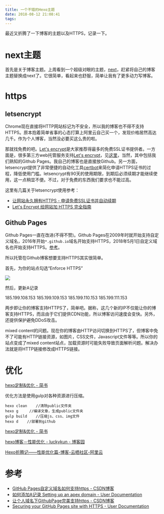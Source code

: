```yaml
---
title: 一个不错的Hexo主题
date: 2018-08-12 21:08:41
tags:
---
```


最近又折腾了一下博客的主题以及HTTPS，记录一下。
<!--more-->
# next主题
首先是关于博客主题。上周看到一个超级对眼的主题，[next](https://github.com/iissnan/hexo-theme-next)，赶紧将自己的博客主题替换成next了。它很简单，看起来也舒服，简单让我有了更多动力写博客。

# https

## letsencrypt
Chrome现在直接将HTTP网站标记为不安全，所以我的博客也不得不支持HTTPS。原本抱着简单省事的心态打算上阿里云自己买一个，发现价格居然高达几千。作为个人博客，当然没必要买这么贵的啦。

那就找免费的吧。[Let's encrypt](https://community.letsencrypt.org/)是大家推荐得最多的免费SSL证书提供者。一方面是，很多第三方web托管服务支持[Let's encrypt](https://community.letsencrypt.org/)，见[这里](https://community.letsencrypt.org/t/web-hosting-who-support-lets-encrypt/6920)，当然，其中包括我们熟知的Github Pages。我自己的博客也是直接放Github。另一方面，letsencrypt提供了非常便捷的自动化工具[certbot](https://certbot.eff.org/)来简化申请HTTPS证书的过程，降低使用门槛。letsencrypt有90天的使用期限，到期后必须续期才能继续使用，这一点稍显不便。不过，对于免费的东西我们要求也不能过高。

这里有几篇关于letsencrypt使用参考：

+ [让网站永久拥有HTTPS - 申请免费SSL证书并自动续期](https://blog.csdn.net/xs18952904/article/details/79262646)
+ [Let's Encrypt 给网站加 HTTPS 完全指南](https://blog.csdn.net/andylau00j/article/details/54603975)

## Github Pages
Github Pages一直在改进(不得不赞)。Github Pages在2009年时就开始支持自定义域名，2016年开始`*.github.io`域名开始支持HTTPS，2018年5月1日自定义域名也开始支持HTTPS。[参考](https://blog.github.com/2018-05-01-github-pages-custom-domains-https/)。

所以托管在Github博客想要支持HTTPS其实很简单。

首先，为你的站点勾选“Enforce HTTPS”

![](enforce-https.png)

然后，更新A记录

185.199.108.153
185.199.109.153
185.199.110.153
185.199.111.153

两步即让你的博客支持HTTPS了，简单吧。据称，这几个新的IP不仅能让你的博客支持HTTPS，而且由于它们提供CDN功能，所以博客访问速度会变快。另外，还提供保护避免DDoS攻击。

mixed content的问题。现在你的博客由HTTP访问切换到HTTPS了，但博客中免不了可能有HTTP链接资源，如图片，CSS文件，Javascript文件等等。所以你的站点变成了mixed content站点，加载资源时可能失败导致页面解析问题。解决办法就是将HTTP链接修改成HTTPS链接。

# 优化

[hexo定制&优化 - 简书](https://www.jianshu.com/p/3884e5cb63e5)

优化方法是使用gulp对各种资源进行压缩。


```
hexo clean    //清除public文件夹
hexo g     //编译文章，生成public文件夹
gulp build    //压缩js、css、img文件
hexo d    //部署到github
```

[hexo定制&优化 - 简书](https://www.jianshu.com/p/3884e5cb63e5)

[hexo博客－性能优化 - luckykun - 博客园](https://www.cnblogs.com/jarson-7426/p/5660424.html)

[Hexo折腾记——性能优化篇-博客-云栖社区-阿里云](https://yq.aliyun.com/articles/8608)

# 参考
+ [GitHub Pages自定义域名如何支持https - CSDN博客](https://blog.csdn.net/Cowry5/article/details/80310052)
+ [如何添加A记录 Setting up an apex domain - User Documentation](https://help.github.com/articles/setting-up-an-apex-domain/)
+ [让个人域名下GithubPage完美支持https - CSDN博客](https://blog.csdn.net/u011244202/article/details/57106544/)
+ [Securing your GitHub Pages site with HTTPS - User Documentation](https://help.github.com/articles/securing-your-github-pages-site-with-https/)